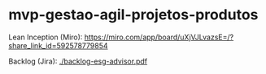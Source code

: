 # mvp-gestao-agil-projetos-produtos

Lean Inception (Miro): https://miro.com/app/board/uXjVJLvazsE=/?share_link_id=592578779854

Backlog (Jira): [./backlog-esg-advisor.pdf](backlog-esg-advisor.pdf)
